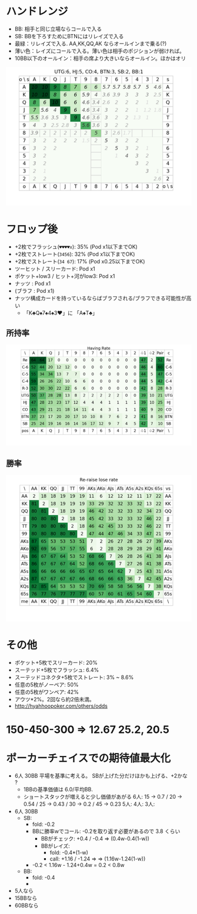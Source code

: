 # ハンドレンジ
- BB: 相手と同じ立場ならコールで入る
- SB: BBを下ろすためにBTNにはリレイズで入る
- 最緑：リレイズで入る. AA,KK,QQ,AK ならオールインまで乗る(?)
- 薄い色：レイズにコールで入る。薄い色は相手のポジションが弱ければ。
- 10BB以下のオールイン：相手の席より大きいならオールイン。ほかはオリ

![](./docs/seat.png)

# フロップ後

- +2枚でフラッシュ(`♥♥♥♥x`): 35% (Pod x1以下までOK)
- +2枚でストレート(`3456`): 32% (Pod x1以下までOK)
- +2枚でストレート(`34 67`): 17% (Pod x0.25以下までOK)
- ツーヒット / スリーカード: Pod x1
- ポケット+low3 / ヒット+河がlow3: Pod x1
- ナッツ : Pod x1
- (ブラフ : Pod x1)
- ナッツ構成カードを持っているならばブラフされる/ブラフできる可能性が高い
  - 「K♣︎Q♠︎7♠︎4♠︎3❤︎」に 「A♠︎T♣︎」

## 所持率

![](./docs/card_rate.png)


## 勝率

![](./docs/reraise-lose.png)


# その他
- ポケット+5枚でスリーカード: 20%
- スーテッド+5枚でフラッシュ: 6.4%
- スーテッドコネクタ+5枚でストレート: 3% ~ 8.6%
- 任意の5枚がノーペア: 50%
- 任意の5枚がワンペア: 42%
- アウツ*2%。2回なら約2倍未満。
- http://hyahhoopoker.com/others/odds


# 150-450-300 => 12.67 25.2, 20.5
#

# ポーカーチェイスでの期待値最大化
- 6人 30BB 平場を基準に考える。 SBが上げた分だけほかも上げる、+2かな ?
  - 1BBの基準価値は 6.0/平均BB.
  - ショートスタックが増えると少し価値があがる
    6人: 15 -> 0.7 / 20 -> 0.54 / 25 -> 0.43 / 30 -> 0.2 / 45 -> 0.23
    5人:
    4人:
    3人:
- 6人 30BB
  - SB:
    - fold: -0.2
    - BBに勝率wでコール: -0.2を取り返す必要があるので 3.8 くらい
      - BBがチェック: +0.4 / -0.4 => (0.4w-0.4(1-w))
      - BBがレイズ:
        - fold: -0.4*(1-w)
        - call: +1.16 / -1.24 =>  => (1.16w-1.24(1-w))
    - -0.2 < 1.16w - 1.24+0.4w = 0.2 < 0.8w
  - BB:
    - fold: -0.4
    -
- 5人なら
- 15BBなら
- 60BBなら
